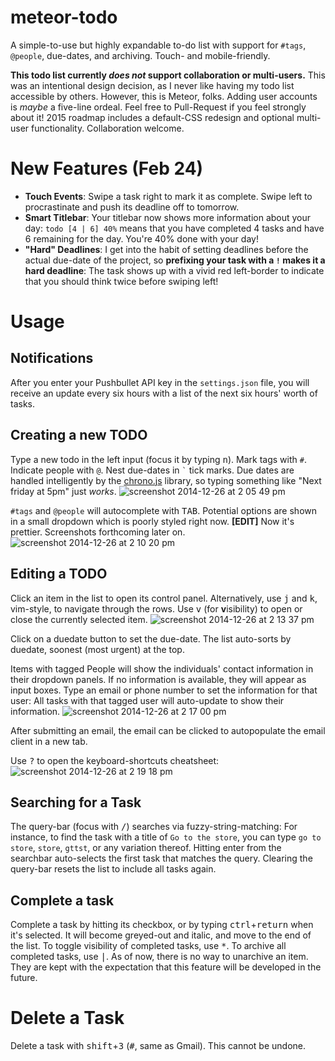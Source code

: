 meteor-todo
===========

A simple-to-use but highly expandable to-do list with support for `#tags`, `@people`, due-dates, and archiving. Touch- and mobile-friendly.

**This todo list currently *does not* support collaboration or multi-users.** This was an intentional design decision, as I never like having my todo list accessible by others. However, this is Meteor, folks. Adding user accounts is *maybe* a five-line ordeal. Feel free to Pull-Request if you feel strongly about it! 2015 roadmap includes a default-CSS redesign and optional multi-user functionality. Collaboration welcome.

# New Features (Feb 24)
- **Touch Events**: Swipe a task right to mark it as complete. Swipe left to procrastinate and push its deadline off to tomorrow.
- **Smart Titlebar**: Your titlebar now shows more information about your day: `todo [4 | 6] 40%` means that you have completed 4 tasks and have 6 remaining for the day. You're 40% done with your day!
- **"Hard" Deadlines**: I get into the habit of setting deadlines before the actual due-date of the project, so **prefixing your task with a `!` makes it a hard deadline**: The task shows up with a vivid red left-border to indicate that you should think twice before swiping left!

# Usage
## Notifications
After you enter your Pushbullet API key in the `settings.json` file, you will receive an update every six hours with a list of the next six hours' worth of tasks.

## Creating a new TODO 
Type a new todo in the left input (focus it by typing <kbd>n</kbd>). Mark tags with `#`. Indicate people with `@`. Nest due-dates in `` ` `` tick marks. Due dates are handled intelligently by the [chrono.js](https://github.com/wanasit/chrono) library, so typing something like "Next friday at 5pm" just *works*.
![screenshot 2014-12-26 at 2 05 49 pm](https://cloud.githubusercontent.com/assets/693511/5558955/60b94214-8d08-11e4-8104-f367b351d96c.png)

`#tags` and `@people` will autocomplete with <kbd>TAB</kbd>. Potential options are shown in a small dropdown which is poorly styled right now. **[EDIT]** Now it's prettier. Screenshots forthcoming later on.
![screenshot 2014-12-26 at 2 10 20 pm](https://cloud.githubusercontent.com/assets/693511/5558987/0b2b200a-8d09-11e4-9f89-f0b20d4b1015.png)

## Editing a TODO
Click an item in the list to open its control panel. Alternatively, use <kbd>j</kbd> and <kbd>k</kbd>, vim-style, to navigate through the rows. Use <kbd>v</kbd> (for **v**isibility) to open or close the currently selected item.
![screenshot 2014-12-26 at 2 13 37 pm](https://cloud.githubusercontent.com/assets/693511/5558994/6a6b8492-8d09-11e4-9d71-4be3ffa81ea2.png)

Click on a duedate button to set the due-date. The list auto-sorts by duedate, soonest (most urgent) at the top.

Items with tagged People will show the individuals' contact information in their dropdown panels. If no information is available, they will appear as input boxes. Type an email or phone number to set the information for that user: All tasks with that tagged user will auto-update to show their information.
![screenshot 2014-12-26 at 2 17 00 pm](https://cloud.githubusercontent.com/assets/693511/5559003/e096278a-8d09-11e4-8485-508674b368a4.png)

After submitting an email, the email can be clicked to autopopulate the email client in a new tab.

Use <kbd>?</kbd> to open the keyboard-shortcuts cheatsheet:
![screenshot 2014-12-26 at 2 19 18 pm](https://cloud.githubusercontent.com/assets/693511/5559016/31275084-8d0a-11e4-9a31-8e841f384529.png)

## Searching for a Task
The query-bar (focus with <kbd>/</kbd>) searches via fuzzy-string-matching: For instance, to find the task with a title of `Go to the store`, you can type `go to store`, `store`, `gttst`, or any variation thereof. Hitting enter from the searchbar auto-selects the first task that matches the query. Clearing the query-bar resets the list to include all tasks again.

## Complete a task
Complete a task by hitting its checkbox, or by typing <kbd>ctrl</kbd>+<kbd>return</kbd> when it's selected. It will become greyed-out and italic, and move to the end of the list. To toggle visibility of completed tasks, use <kbd>*</kbd>. To archive all completed tasks, use <kbd>|</kbd>. As of now, there is no way to unarchive an item. They are kept with the expectation that this feature will be developed in the future.

# Delete a Task
Delete a task with <kbd>shift</kbd>+<kbd>3</kbd> (<kbd>#</kbd>, same as Gmail). This cannot be undone.
